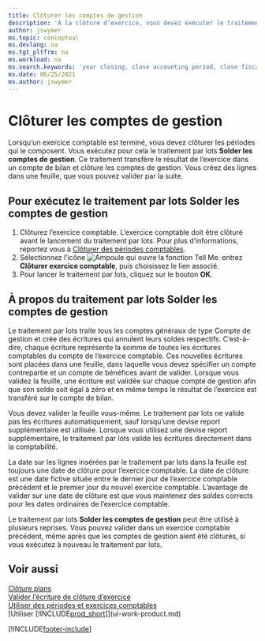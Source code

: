 ```yaml
---
title: Clôturer les comptes de gestion
description: 'À la clôture d’exercice, vous devez exécuter le traitement par lots Clôture comptes de gestion afin de clôturer les périodes comptables de l’exercice fiscal.'
author: jswymer
ms.topic: conceptual
ms.devlang: na
ms.tgt_pltfrm: na
ms.workload: na
ms.search.keywords: 'year closing, close accounting period, close fiscal year, bank account detailed trial balance'
ms.date: 06/25/2021
ms.author: jswymer
---
```

# <a name="closing-income-statement-accounts"></a>Clôturer les comptes de gestion
Lorsqu’un exercice comptable est terminé, vous devez clôturer les périodes qui le composent. Vous exécutez pour cela le traitement par lots **Solder les comptes de gestion**. Ce traitement transfère le résultat de l’exercice dans un compte de bilan et clôture les comptes de gestion. Vous créez des lignes dans une feuille, que vous pouvez valider par la suite.

## <a name="to-run-the-close-income-statement-batch-job"></a>Pour exécutez le traitement par lots Solder les comptes de gestion
1. Clôturez l’exercice comptable. L’exercice comptable doit être clôturé avant le lancement du traitement par lots. Pour plus d’informations, reportez vous à [Clôturer des périodes comptables](year-close-account-periods.md).
2. Sélectionnez l’icône ![Ampoule qui ouvre la fonction Tell Me.](media/ui-search/search_small.png "Dites-moi ce que vous voulez faire") entrez **Clôturer exercice comptable**, puis choisissez le lien associé.
3. Pour lancer le traitement par lots, cliquez sur le bouton **OK**.

## <a name="about-the-close-income-statement-batch-job"></a>À propos du traitement par lots Solder les comptes de gestion
Le traitement par lots traite tous les comptes généraux de type Compte de gestion et crée des écritures qui annulent leurs soldes respectifs. C’est-à-dire, chaque écriture représente la somme de toutes les écritures comptables du compte de l’exercice comptable. Ces nouvelles écritures sont placées dans une feuille, dans laquelle vous devez spécifier un compte contrepartie et un compte de bénéfices avant de valider. Lorsque vous validez la feuille, une écriture est validée sur chaque compte de gestion afin que son solde soit égal à zéro et en même temps le résultat de l’exercice est transféré sur le compte de bilan.

Vous devez valider la feuille vous-même. Le traitement par lots ne valide pas les écritures automatiquement, sauf lorsqu’une devise report supplémentaire est utilisée. Lorsque vous utilisez une devise report supplémentaire, le traitement par lots valide les écritures directement dans la comptabilité.

La date sur les lignes insérées par le traitement par lots dans la feuille est toujours une date de clôture pour l’exercice comptable. La date de clôture est une date fictive située entre le dernier jour de l’exercice comptable précédent et le premier jour du nouvel exercice comptable. L’avantage de valider sur une date de clôture est que vous maintenez des soldes corrects pour les dates ordinaires de l’exercice comptable.

Le traitement par lots **Solder les comptes de gestion** peut être utilisé à plusieurs reprises. Vous pouvez valider dans un exercice comptable précédent, même après que les comptes de gestion aient été clôturés, si vous exécutez à nouveau le traitement par lots.

## <a name="see-also"></a>Voir aussi

[Clôture plans](year-close-books.md)  
[Valider l’écriture de clôture d’exercice](year-how-post-year-end-close-entry.md)  
[Utiliser des périodes et exercices comptables](finance-accounting-periods-and-fiscal-years.md)  
[Utiliser [!INCLUDE[prod_short](includes/prod_short.md)]](ui-work-product.md)


[!INCLUDE[footer-include](includes/footer-banner.md)]
